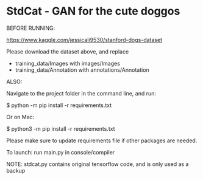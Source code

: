 # StdCat - GAN for the cute doggos

BEFORE RUNNING:

https://www.kaggle.com/jessicali9530/stanford-dogs-dataset

Please download the dataset above, and replace 
- training_data/Images with images/Images
- training_data/Annotation with annotations/Annotation

ALSO:

Navigate to the project folder in the command line, and run:

$ python -m pip install -r requirements.txt

Or on Mac:

$ python3 -m pip install -r requirements.txt

Please make sure to update requirements file if other packages are needed.

To launch:
run main.py in console/compiler

NOTE: stdcat.py contains original tensorflow code, and is only used as a backup
